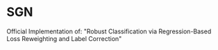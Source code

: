 # SGN
Official Implementation of: "Robust Classification via Regression-Based Loss Reweighting and Label Correction"
